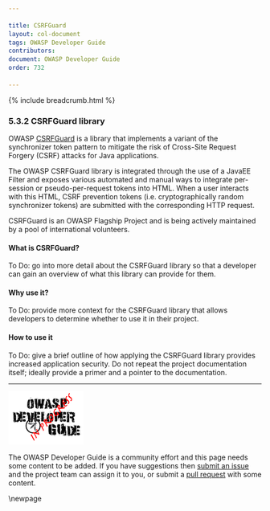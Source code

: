 ```yaml
---

title: CSRFGuard
layout: col-document
tags: OWASP Developer Guide
contributors:
document: OWASP Developer Guide
order: 732

---
```


{% include breadcrumb.html %}

### 5.3.2 CSRFGuard library

OWASP [CSRFGuard][csrfguard] is a library that implements a variant of the synchronizer token pattern to mitigate
the risk of Cross-Site Request Forgery (CSRF) attacks for Java applications.

The OWASP CSRFGuard library is integrated through the use of a JavaEE Filter and exposes various automated
and manual ways to integrate per-session or pseudo-per-request tokens into HTML.
When a user interacts with this HTML, CSRF prevention tokens (i.e. cryptographically random synchronizer tokens)
are submitted with the corresponding HTTP request.

CSRFGuard is an OWASP Flagship Project and is being actively maintained by a pool of international volunteers.

#### What is CSRFGuard?

To Do: go into more detail about the CSRFGuard library so that a developer
can gain an overview of what this library can provide for them.

#### Why use it?

To Do: provide more context for the CSRFGuard library that allows developers to determine
whether to use it in their project.

#### How to use it

To Do: give a brief outline of how applying the CSRFGuard library provides increased application security.
Do not repeat the project documentation itself; ideally provide a primer and a pointer to the documentation.

----

![Developer Guide](../../assets/images/dg_wip.png "OWASP Developer Guide")

The OWASP Developer Guide is a community effort and this page needs some content to be added.
If you have suggestions then [submit an issue][issue070302] and the project team can assign it to you,
or submit a [pull request][pr] with some content.

[csrfguard]: https://owasp.org/www-project-csrfguard/
[issue070302]: https://github.com/OWASP/www-project-developer-guide/issues/new?labels=enhancement&template=request.md&title=Update:%2007-implementation/03-secure-libraries/02-csrf-guard
[pr]: https://github.com/OWASP/www-project-developer-guide/pulls

\newpage
